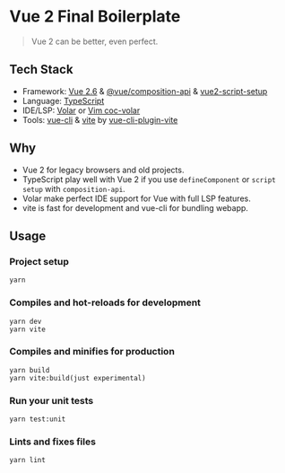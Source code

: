 # Vue 2 Final Boilerplate

> Vue 2 can be better, even perfect.

## Tech Stack
- Framework: [Vue 2.6](https://github.com/vuejs/vue/releases/tag/v2.6.14) & [@vue/composition-api](https://github.com/vuejs/composition-api) & [vue2-script-setup](https://github.com/antfu/unplugin-vue2-script-setup)
- Language: [TypeScript](https://www.typescriptlang.org/)
- IDE/LSP: [Volar](https://github.com/johnsoncodehk/volar) or [Vim coc-volar](https://github.com/yaegassy/coc-volar)
- Tools: [vue-cli](https://github.com/vuejs/vue-cli) & [vite](https://vitejs.dev/) by [vue-cli-plugin-vite](https://github.com/IndexXuan/vue-cli-plugin-vite)

## Why
- Vue 2 for legacy browsers and old projects.
- TypeScript play well with Vue 2 if you use `defineComponent` or `script setup` with `composition-api`.
- Volar make perfect IDE support for Vue with full LSP features.
- vite is fast for development and vue-cli for bundling webapp.

## Usage

### Project setup
```
yarn
```

### Compiles and hot-reloads for development
```
yarn dev
yarn vite
```

### Compiles and minifies for production
```
yarn build
yarn vite:build(just experimental)
```

### Run your unit tests
```
yarn test:unit
```

### Lints and fixes files
```
yarn lint
```
